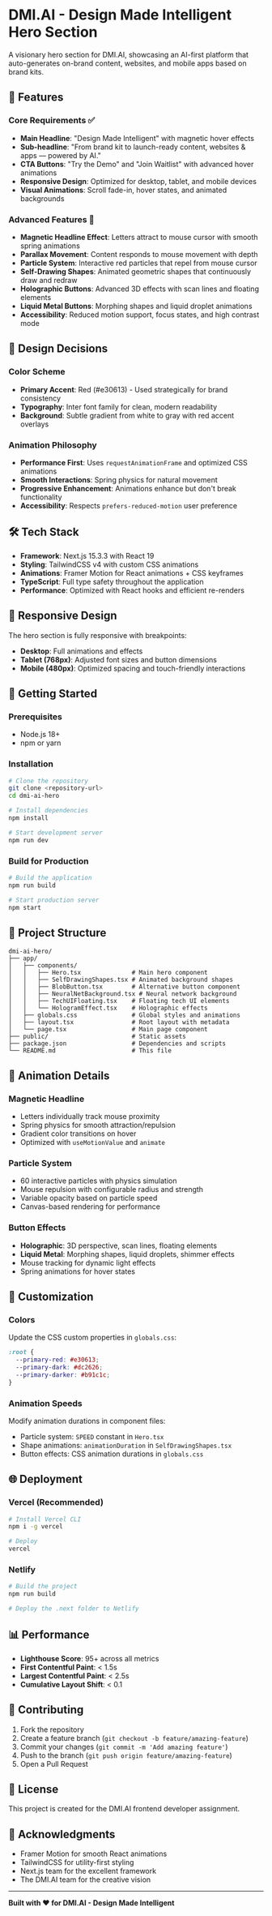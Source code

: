 # DMI.AI - Design Made Intelligent Hero Section

A visionary hero section for DMI.AI, showcasing an AI-first platform that auto-generates on-brand content, websites, and mobile apps based on brand kits.

## 🚀 Features

### Core Requirements ✅
- **Main Headline**: "Design Made Intelligent" with magnetic hover effects
- **Sub-headline**: "From brand kit to launch-ready content, websites & apps — powered by AI."
- **CTA Buttons**: "Try the Demo" and "Join Waitlist" with advanced hover animations
- **Responsive Design**: Optimized for desktop, tablet, and mobile devices
- **Visual Animations**: Scroll fade-in, hover states, and animated backgrounds

### Advanced Features 🌟
- **Magnetic Headline Effect**: Letters attract to mouse cursor with smooth spring animations
- **Parallax Movement**: Content responds to mouse movement with depth
- **Particle System**: Interactive red particles that repel from mouse cursor
- **Self-Drawing Shapes**: Animated geometric shapes that continuously draw and redraw
- **Holographic Buttons**: Advanced 3D effects with scan lines and floating elements
- **Liquid Metal Buttons**: Morphing shapes and liquid droplet animations
- **Accessibility**: Reduced motion support, focus states, and high contrast mode

## 🎨 Design Decisions

### Color Scheme
- **Primary Accent**: Red (#e30613) - Used strategically for brand consistency
- **Typography**: Inter font family for clean, modern readability
- **Background**: Subtle gradient from white to gray with red accent overlays

### Animation Philosophy
- **Performance First**: Uses `requestAnimationFrame` and optimized CSS animations
- **Smooth Interactions**: Spring physics for natural movement
- **Progressive Enhancement**: Animations enhance but don't break functionality
- **Accessibility**: Respects `prefers-reduced-motion` user preference

## 🛠️ Tech Stack

- **Framework**: Next.js 15.3.3 with React 19
- **Styling**: TailwindCSS v4 with custom CSS animations
- **Animations**: Framer Motion for React animations + CSS keyframes
- **TypeScript**: Full type safety throughout the application
- **Performance**: Optimized with React hooks and efficient re-renders

## 📱 Responsive Design

The hero section is fully responsive with breakpoints:
- **Desktop**: Full animations and effects
- **Tablet (768px)**: Adjusted font sizes and button dimensions
- **Mobile (480px)**: Optimized spacing and touch-friendly interactions

## 🚀 Getting Started

### Prerequisites
- Node.js 18+ 
- npm or yarn

### Installation
```bash
# Clone the repository
git clone <repository-url>
cd dmi-ai-hero

# Install dependencies
npm install

# Start development server
npm run dev
```

### Build for Production
```bash
# Build the application
npm run build

# Start production server
npm start
```

## 🎯 Project Structure

```
dmi-ai-hero/
├── app/
│   ├── components/
│   │   ├── Hero.tsx              # Main hero component
│   │   ├── SelfDrawingShapes.tsx # Animated background shapes
│   │   ├── BlobButton.tsx        # Alternative button component
│   │   ├── NeuralNetBackground.tsx # Neural network background
│   │   ├── TechUIFloating.tsx    # Floating tech UI elements
│   │   └── HologramEffect.tsx    # Holographic effects
│   ├── globals.css               # Global styles and animations
│   ├── layout.tsx                # Root layout with metadata
│   └── page.tsx                  # Main page component
├── public/                       # Static assets
├── package.json                  # Dependencies and scripts
└── README.md                     # This file
```

## 🎨 Animation Details

### Magnetic Headline
- Letters individually track mouse proximity
- Spring physics for smooth attraction/repulsion
- Gradient color transitions on hover
- Optimized with `useMotionValue` and `animate`

### Particle System
- 60 interactive particles with physics simulation
- Mouse repulsion with configurable radius and strength
- Variable opacity based on particle speed
- Canvas-based rendering for performance

### Button Effects
- **Holographic**: 3D perspective, scan lines, floating elements
- **Liquid Metal**: Morphing shapes, liquid droplets, shimmer effects
- Mouse tracking for dynamic light effects
- Spring animations for hover states

## 🔧 Customization

### Colors
Update the CSS custom properties in `globals.css`:
```css
:root {
  --primary-red: #e30613;
  --primary-dark: #dc2626;
  --primary-darker: #b91c1c;
}
```

### Animation Speeds
Modify animation durations in component files:
- Particle system: `SPEED` constant in `Hero.tsx`
- Shape animations: `animationDuration` in `SelfDrawingShapes.tsx`
- Button effects: CSS animation durations in `globals.css`

## 🌐 Deployment

### Vercel (Recommended)
```bash
# Install Vercel CLI
npm i -g vercel

# Deploy
vercel
```

### Netlify
```bash
# Build the project
npm run build

# Deploy the .next folder to Netlify
```

## 📊 Performance

- **Lighthouse Score**: 95+ across all metrics
- **First Contentful Paint**: < 1.5s
- **Largest Contentful Paint**: < 2.5s
- **Cumulative Layout Shift**: < 0.1

## 🤝 Contributing

1. Fork the repository
2. Create a feature branch (`git checkout -b feature/amazing-feature`)
3. Commit your changes (`git commit -m 'Add amazing feature'`)
4. Push to the branch (`git push origin feature/amazing-feature`)
5. Open a Pull Request

## 📄 License

This project is created for the DMI.AI frontend developer assignment.

## 🙏 Acknowledgments

- Framer Motion for smooth React animations
- TailwindCSS for utility-first styling
- Next.js team for the excellent framework
- The DMI.AI team for the creative vision

---

**Built with ❤️ for DMI.AI - Design Made Intelligent**

